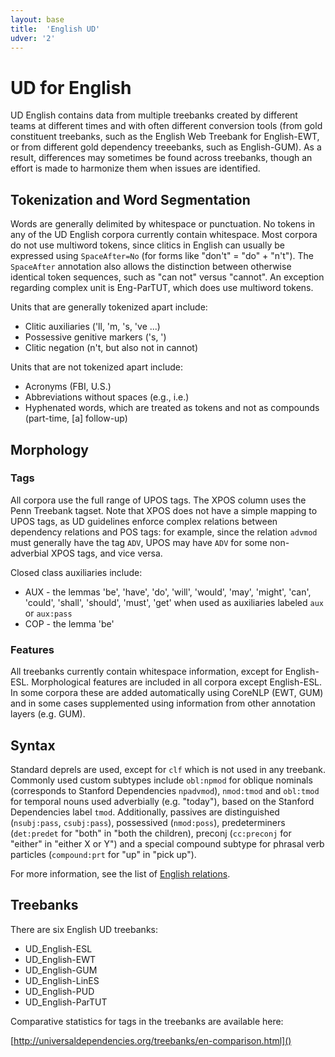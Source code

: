 ```yaml
---
layout: base
title:  'English UD'
udver: '2'
---
```


# UD for English

UD English contains data from multiple treebanks created by different teams at different times and with often different conversion tools (from gold constituent treebanks, such as the English Web Treebank for English-EWT, or from different gold dependency treeebanks, such as English-GUM). As a result, differences may sometimes be found across treebanks, though an effort is made to harmonize them when issues are identified. 

## Tokenization and Word Segmentation

Words are generally delimited by whitespace or punctuation. No tokens in any of the UD English corpora currently contain whitespace. Most corpora do not use multiword tokens, since clitics in English can usually be expressed using `SpaceAfter=No` (for forms like "don't" = "do" + "n't"). The `SpaceAfter` annotation also allows the distinction between otherwise identical token sequences, such as "can not" versus "cannot". An exception regarding complex unit is Eng-ParTUT, which does use multiword tokens.

Units that are generally tokenized apart include:

  * Clitic auxiliaries ('ll, 'm, 's, 've ...)
  * Possessive genitive markers ('s, ')
  * Clitic negation (n't, but also not in cannot)
  
Units that are not tokenized apart include:

  * Acronyms (FBI, U.S.)
  * Abbreviations without spaces (e.g., i.e.)
  * Hyphenated words, which are treated as tokens and not as compounds (part-time, [a] follow-up)

## Morphology

### Tags

All corpora use the full range of UPOS tags. The XPOS column uses the Penn Treebank tagset. Note that XPOS does not have a simple mapping to UPOS tags, as UD guidelines enforce complex relations between dependency relations and POS tags: for example, since the relation `advmod` must generally have the tag `ADV`, UPOS may have `ADV` for some non-adverbial XPOS tags, and vice versa.

Closed class auxiliaries include:
  * AUX - the lemmas 'be', 'have', 'do', 'will', 'would', 'may', 'might', 'can', 'could', 'shall', 'should', 'must', 'get' when used as auxiliaries labeled `aux` or `aux:pass`
  * COP - the lemma 'be'

### Features

All treebanks currently contain whitespace information, except for English-ESL. Morphological features are included in all corpora except English-ESL. In some corpora these are added automatically using CoreNLP (EWT, GUM) and in some cases supplemented using information from other annotation layers (e.g. GUM).

## Syntax

Standard deprels are used, except for `clf` which is not used in any treebank. Commonly used custom subtypes include `obl:npmod` for oblique nominals (corresponds to Stanford Dependencies `npadvmod`), `nmod:tmod` and `obl:tmod` for temporal nouns used adverbially (e.g. "today"), based on the Stanford Dependencies label `tmod`. Additionally, passives are distinguished (`nsubj:pass`, `csubj:pass`), possessived (`nmod:poss`), predeterminers (`det:predet` for "both" in "both the children), preconj (`cc:preconj` for "either" in "either X or Y") and a special compound subtype for phrasal verb particles (`compound:prt` for "up" in "pick up").

For more information, see the list of [English relations](dep/index.html).

## Treebanks

There are six English UD treebanks:

  * UD_English-ESL
  * UD_English-EWT
  * UD_English-GUM
  * UD_English-LinES
  * UD_English-PUD
  * UD_English-ParTUT

Comparative statistics for tags in the treebanks are available here:

[http://universaldependencies.org/treebanks/en-comparison.html]()

  


